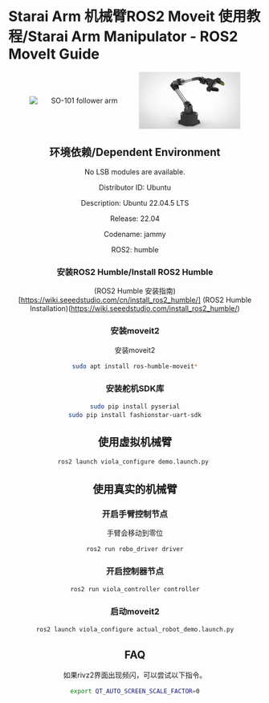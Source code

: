 # Starai Arm 机械臂ROS2 Moveit 使用教程/Starai Arm Manipulator - ROS2 MoveIt Guide

<div align="center">
  <div style="display: flex; gap: 1rem; justify-content: center; align-items: center;" >
    <img
      src="src\viola_description\images\viola_and_violin.jpg"
      alt="SO-101 follower arm"
      title="SO-101 follower arm"
      style="width: 40%;"
    />
    <img
      src="src\viola_description\images\cello.jpg"
      alt="SO-101 leader arm"
      title="SO-101 leader arm"
      style="width: 40%;"
    />
  </div>

## 环境依赖/Dependent Environment

No LSB modules are available.

Distributor ID: Ubuntu

Description:    Ubuntu 22.04.5 LTS

Release:        22.04

Codename:       jammy

ROS2:           humble

### 安装ROS2 Humble/Install ROS2 Humble

(ROS2 Humble 安装指南)[https://wiki.seeedstudio.com/cn/install_ros2_humble/]
(ROS2 Humble Installation)(https://wiki.seeedstudio.com/install_ros2_humble/)


### 安装moveit2

安装moveit2

```sh
sudo apt install ros-humble-moveit*
```

### 安装舵机SDK库

```sh
sudo pip install pyserial
sudo pip install fashionstar-uart-sdk
```



## 使用虚拟机械臂

```sh
ros2 launch viola_configure demo.launch.py 
```




## 使用真实的机械臂

### 开启手臂控制节点

手臂会移动到零位

```sh
ros2 run robo_driver driver
```

### 开启控制器节点

```sh
ros2 run viola_controller controller
```

### 启动moveit2

```sh
ros2 launch viola_configure actual_robot_demo.launch.py
```




## FAQ

如果rivz2界面出现频闪，可以尝试以下指令。

```sh
export QT_AUTO_SCREEN_SCALE_FACTOR=0
```

